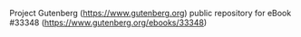 Project Gutenberg (https://www.gutenberg.org) public repository for eBook #33348 (https://www.gutenberg.org/ebooks/33348)

